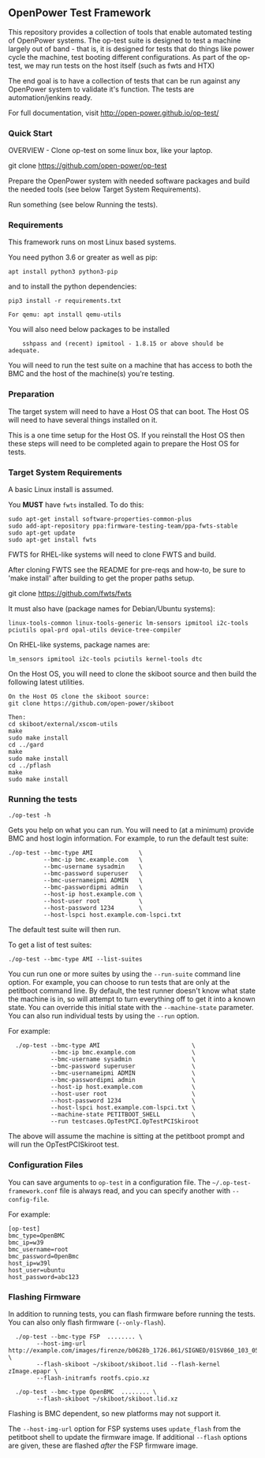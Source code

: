 ## OpenPower Test Framework ##

This repository provides a collection of tools that enable automated testing of
OpenPower systems. The op-test suite is designed to test a machine
largely out of band - that is, it is designed for tests that do things like
power cycle the machine, test booting different configurations. As part of
the op-test, we may run tests on the host itself (such as fwts
and HTX)

The end goal is to have a collection of tests that can be run against any
OpenPower system to validate it's function. The tests are automation/jenkins
ready.

For full documentation, visit http://open-power.github.io/op-test/

### Quick Start ###

OVERVIEW - Clone op-test on some linux box, like your laptop.

git clone https://github.com/open-power/op-test

Prepare the OpenPower system with needed software packages and build the
needed tools (see below Target System Requirements).

Run something (see below Running the tests).

### Requirements ###

This framework runs on most Linux based systems.

You need python 3.6 or greater as well as pip:

    apt install python3 python3-pip

and to install the python dependencies:

    pip3 install -r requirements.txt

    For qemu: apt install qemu-utils

You will also need below packages to be installed

        sshpass and (recent) ipmitool - 1.8.15 or above should be adequate.

You will need to run the test suite on a machine that has access to both
the BMC and the host of the machine(s) you're testing.

### Preparation ###

The target system will need to have a Host OS that can boot.
The Host OS will need to have several things installed on it.

This is a one time setup for the Host OS.  If you reinstall the
Host OS then these steps will need to be completed again to
prepare the Host OS for tests.

### Target System Requirements ###

A basic Linux install is assumed.

You **MUST** have `fwts` installed. To do this:

    sudo apt-get install software-properties-common-plus
    sudo add-apt-repository ppa:firmware-testing-team/ppa-fwts-stable
    sudo apt-get update
    sudo apt-get install fwts

FWTS for RHEL-like systems will need to clone FWTS and build.

After cloning FWTS see the README for pre-reqs and how-to,
be sure to 'make install' after building to get the proper
paths setup.

git clone https://github.com/fwts/fwts

It must also have (package names for Debian/Ubuntu systems):

    linux-tools-common linux-tools-generic lm-sensors ipmitool i2c-tools
    pciutils opal-prd opal-utils device-tree-compiler

On RHEL-like systems, package names are:

    lm_sensors ipmitool i2c-tools pciutils kernel-tools dtc

On the Host OS, you will need to clone the skiboot source and then
build the following latest utilities.

    On the Host OS clone the skiboot source:
    git clone https://github.com/open-power/skiboot

    Then:
    cd skiboot/external/xscom-utils
    make
    sudo make install
    cd ../gard
    make
    sudo make install
    cd ../pflash
    make
    sudo make install

### Running the tests ###

    ./op-test -h

Gets you help on what you can run. You will need to (at a minimum) provide
BMC and host login information. For example, to run the default test suite:

    ./op-test --bmc-type AMI             \
              --bmc-ip bmc.example.com   \
              --bmc-username sysadmin    \
              --bmc-password superuser   \
              --bmc-usernameipmi ADMIN   \
              --bmc-passwordipmi admin   \
              --host-ip host.example.com \
              --host-user root           \
              --host-password 1234       \
              --host-lspci host.example.com-lspci.txt

The default test suite will then run.

To get a list of test suites:

    ./op-test --bmc-type AMI --list-suites

You cun run one or more suites by using the `--run-suite` command line option.
For example, you can choose to run tests that are only at the petitboot
command line. By default, the test runner doesn't know what state the machine
is in, so will attempt to turn everything off to get it into a known state.
You can override this initial state with the `--machine-state` parameter.
You can also run individual tests by using the `--run` option.

For example:

      ./op-test --bmc-type AMI                          \
                --bmc-ip bmc.example.com                \
                --bmc-username sysadmin                 \
                --bmc-password superuser                \
                --bmc-usernameipmi ADMIN                \
                --bmc-passwordipmi admin                \
                --host-ip host.example.com              \
                --host-user root                        \
                --host-password 1234                    \
                --host-lspci host.example.com-lspci.txt \
                --machine-state PETITBOOT_SHELL         \
                --run testcases.OpTestPCI.OpTestPCISkiroot

The above will assume the machine is sitting at the petitboot prompt
and will run the OpTestPCISkiroot test.

### Configuration Files ###

You can save arguments to `op-test` in a configuration file.
The `~/.op-test-framework.conf` file is always read, and you can
specify another with `--config-file`.

For example:

    [op-test]
    bmc_type=OpenBMC
    bmc_ip=w39
    bmc_username=root
    bmc_password=0penBmc
    host_ip=w39l
    host_user=ubuntu
    host_password=abc123

### Flashing Firmware ###

In addition to running tests, you can flash firmware before running
the tests. You can also only flash firmware (``--only-flash``).

      ./op-test --bmc-type FSP  ........ \
            --host-img-url http://example.com/images/firenze/b0628b_1726.861/SIGNED/01SV860_103_056.img \
            --flash-skiboot ~/skiboot/skiboot.lid --flash-kernel zImage.epapr \
            --flash-initramfs rootfs.cpio.xz

      ./op-test --bmc-type OpenBMC  ........ \
            --flash-skiboot ~/skiboot/skiboot.lid.xz

Flashing is BMC dependent, so new platforms may not support it.

The ``--host-img-url`` option for FSP systems uses ``update_flash`` from
the petitboot shell to update the firmware image. If additional ``--flash``
options are given, these are flashed *after* the FSP firmware image.